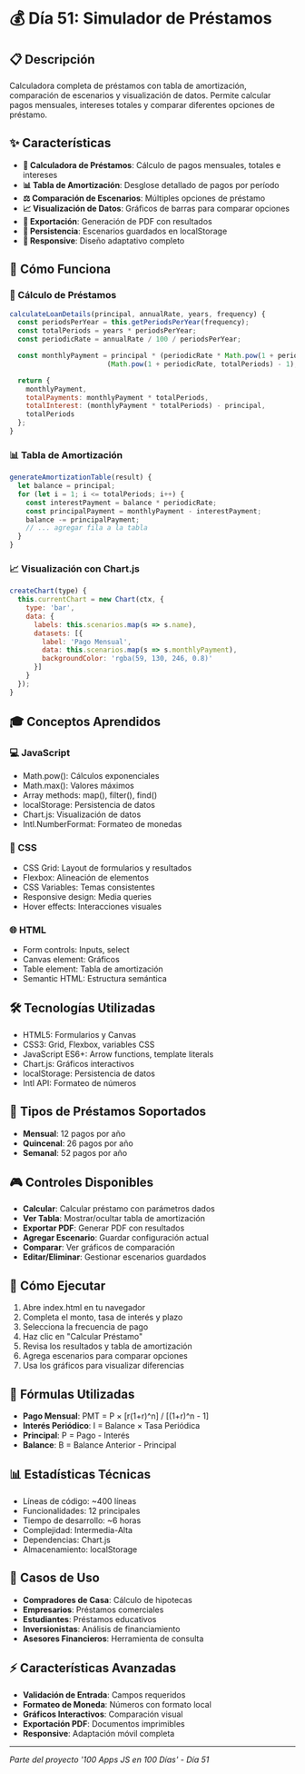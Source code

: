 # 💰 Día 51: Simulador de Préstamos

## 📋 Descripción
Calculadora completa de préstamos con tabla de amortización, comparación de escenarios y visualización de datos. Permite calcular pagos mensuales, intereses totales y comparar diferentes opciones de préstamo.

## ✨ Características
- **🧮 Calculadora de Préstamos**: Cálculo de pagos mensuales, totales e intereses
- **📊 Tabla de Amortización**: Desglose detallado de pagos por período
- **⚖️ Comparación de Escenarios**: Múltiples opciones de préstamo
- **📈 Visualización de Datos**: Gráficos de barras para comparar opciones
- **📄 Exportación**: Generación de PDF con resultados
- **💾 Persistencia**: Escenarios guardados en localStorage
- **📱 Responsive**: Diseño adaptativo completo

## 🔧 Cómo Funciona

### 🧮 Cálculo de Préstamos
```javascript
calculateLoanDetails(principal, annualRate, years, frequency) {
  const periodsPerYear = this.getPeriodsPerYear(frequency);
  const totalPeriods = years * periodsPerYear;
  const periodicRate = annualRate / 100 / periodsPerYear;

  const monthlyPayment = principal * (periodicRate * Math.pow(1 + periodicRate, totalPeriods)) / 
                        (Math.pow(1 + periodicRate, totalPeriods) - 1);

  return {
    monthlyPayment,
    totalPayments: monthlyPayment * totalPeriods,
    totalInterest: (monthlyPayment * totalPeriods) - principal,
    totalPeriods
  };
}
```

### 📊 Tabla de Amortización
```javascript
generateAmortizationTable(result) {
  let balance = principal;
  for (let i = 1; i <= totalPeriods; i++) {
    const interestPayment = balance * periodicRate;
    const principalPayment = monthlyPayment - interestPayment;
    balance -= principalPayment;
    // ... agregar fila a la tabla
  }
}
```

### 📈 Visualización con Chart.js
```javascript
createChart(type) {
  this.currentChart = new Chart(ctx, {
    type: 'bar',
    data: {
      labels: this.scenarios.map(s => s.name),
      datasets: [{
        label: 'Pago Mensual',
        data: this.scenarios.map(s => s.monthlyPayment),
        backgroundColor: 'rgba(59, 130, 246, 0.8)'
      }]
    }
  });
}
```

## 🎓 Conceptos Aprendidos

### 💻 JavaScript
- Math.pow(): Cálculos exponenciales
- Math.max(): Valores máximos
- Array methods: map(), filter(), find()
- localStorage: Persistencia de datos
- Chart.js: Visualización de datos
- Intl.NumberFormat: Formateo de monedas

### 🎨 CSS
- CSS Grid: Layout de formularios y resultados
- Flexbox: Alineación de elementos
- CSS Variables: Temas consistentes
- Responsive design: Media queries
- Hover effects: Interacciones visuales

### 🌐 HTML
- Form controls: Inputs, select
- Canvas element: Gráficos
- Table element: Tabla de amortización
- Semantic HTML: Estructura semántica

## 🛠️ Tecnologías Utilizadas
- HTML5: Formularios y Canvas
- CSS3: Grid, Flexbox, variables CSS
- JavaScript ES6+: Arrow functions, template literals
- Chart.js: Gráficos interactivos
- localStorage: Persistencia de datos
- Intl API: Formateo de números

## 🏦 Tipos de Préstamos Soportados
- **Mensual**: 12 pagos por año
- **Quincenal**: 26 pagos por año
- **Semanal**: 52 pagos por año

## 🎮 Controles Disponibles
- **Calcular**: Calcular préstamo con parámetros dados
- **Ver Tabla**: Mostrar/ocultar tabla de amortización
- **Exportar PDF**: Generar PDF con resultados
- **Agregar Escenario**: Guardar configuración actual
- **Comparar**: Ver gráficos de comparación
- **Editar/Eliminar**: Gestionar escenarios guardados

## 🚀 Cómo Ejecutar
1. Abre index.html en tu navegador
2. Completa el monto, tasa de interés y plazo
3. Selecciona la frecuencia de pago
4. Haz clic en "Calcular Préstamo"
5. Revisa los resultados y tabla de amortización
6. Agrega escenarios para comparar opciones
7. Usa los gráficos para visualizar diferencias

## 📐 Fórmulas Utilizadas
- **Pago Mensual**: PMT = P × [r(1+r)^n] / [(1+r)^n - 1]
- **Interés Periódico**: I = Balance × Tasa Periódica
- **Principal**: P = Pago - Interés
- **Balance**: B = Balance Anterior - Principal

## 📊 Estadísticas Técnicas
- Líneas de código: ~400 líneas
- Funcionalidades: 12 principales
- Tiempo de desarrollo: ~6 horas
- Complejidad: Intermedia-Alta
- Dependencias: Chart.js
- Almacenamiento: localStorage

## 💼 Casos de Uso
- **Compradores de Casa**: Cálculo de hipotecas
- **Empresarios**: Préstamos comerciales
- **Estudiantes**: Préstamos educativos
- **Inversionistas**: Análisis de financiamiento
- **Asesores Financieros**: Herramienta de consulta

## ⚡ Características Avanzadas
- **Validación de Entrada**: Campos requeridos
- **Formateo de Moneda**: Números con formato local
- **Gráficos Interactivos**: Comparación visual
- **Exportación PDF**: Documentos imprimibles
- **Responsive**: Adaptación móvil completa

---
*Parte del proyecto '100 Apps JS en 100 Días' - Día 51*
